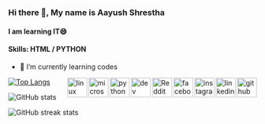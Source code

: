### Hi there 👋, My name is Aayush Shrestha
#### I am learning IT😄

#### Skills: HTML / PYTHON

- 🌱 I’m currently learning codes   

[<img align="right" src='https://cdn.jsdelivr.net/npm/simple-icons@3.0.1/icons/github.svg' alt='github' height='40'>](https://github.com/AayuStha)  [<img align="right" src='https://cdn.jsdelivr.net/npm/simple-icons@3.0.1/icons/linkedin.svg' alt='linkedin' height='40'>](https://www.linkedin.com/in/ayz-sth/)  [<img align="right" src='https://cdn.jsdelivr.net/npm/simple-icons@3.0.1/icons/instagram.svg' alt='instagram' height='40'>](https://www.instagram.com/s_aayu21/) [<img align="right" src='https://cdn.jsdelivr.net/npm/simple-icons@3.0.1/icons/facebook.svg' alt='facebook' height='40'>](https://www.facebook.com/MaJhAaSa)  [<img align="right" src='https://cdn.jsdelivr.net/npm/simple-icons@3.0.1/icons/reddit.svg' alt='Reddit' height='40'>](https://www.reddit.com/user/ayz-sth)  [<img align="right" src='https://cdn.jsdelivr.net/npm/simple-icons@3.0.1/icons/dev-dot-to.svg' alt='dev' height='40'>](https://dev.to/aayustha)  [<img align="right" src='https://cdn.jsdelivr.net/npm/simple-icons@3.0.1/icons/python.svg' alt='python' height='40'>](https://www.python.org/)  [<img align="right" src='https://cdn.jsdelivr.net/npm/simple-icons@3.0.1/icons/microsoftexcel.svg' alt='microsoftexcel' height='40'>](https://en.wikipedia.org/wiki/Microsoft_Excel)  [<img align="right" src='https://cdn.jsdelivr.net/npm/simple-icons@3.0.1/icons/linux.svg' alt='linux' height='40'>](https://www.linux.org/)  


[![Top Langs](https://github-readme-stats.vercel.app/api/top-langs/?username=AayuStha)](https://github.com/anuraghazra/github-readme-stats)

![GitHub stats](https://github-readme-stats.vercel.app/api?username=AayuStha&show_icons=true)  

![GitHub streak stats](https://github-readme-streak-stats.herokuapp.com/?user=AayuStha)  

